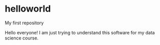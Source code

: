 # helloworld
My first repository

Hello everyone! 
I am just trying to understand this software for my data science course.
